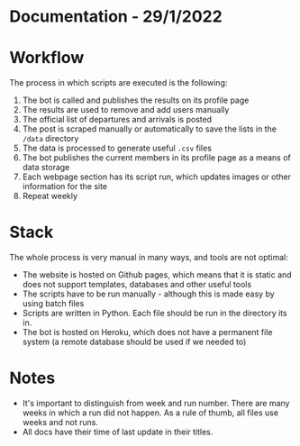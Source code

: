 # Documentation - 29/1/2022

# Workflow

The process in which scripts are executed is the following:

1. The bot is called and publishes the results on its profile page
2. The results are used to remove and add users manually
3. The official list of departures and arrivals is posted
4. The post is scraped manually or automatically to save the lists in the `/data` directory
5. The data is processed to generate useful `.csv` files
6. The bot publishes the current members in its profile page as a means of data storage
7. Each webpage section has its script run, which updates images or other information for the site
8. Repeat weekly

# Stack

The whole process is very manual in many ways, and tools are not optimal:
- The website is hosted on Github pages, which means that it is static and does not support templates, databases and other useful tools
- The scripts have to be run manually - although this is made easy by using batch files
- Scripts are written in Python. Each file should be run in the directory its in.
- The bot is hosted on Heroku, which does not have a permanent file system (a remote database should be used if we needed to)

# Notes

- It's important to distinguish from week and run number. There are many weeks in which a run did not happen. As a rule of thumb, all files use weeks and not runs.
- All docs have their time of last update in their titles.
